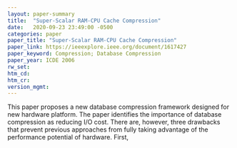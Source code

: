 ```yaml
---
layout: paper-summary
title:  "Super-Scalar RAM-CPU Cache Compression"
date:   2020-09-23 23:49:00 -0500
categories: paper
paper_title: "Super-Scalar RAM-CPU Cache Compression"
paper_link: https://ieeexplore.ieee.org/document/1617427
paper_keyword: Compression; Database Compression
paper_year: ICDE 2006
rw_set:
htm_cd:
htm_cr:
version_mgmt:
---
```


This paper proposes a new database compression framework designed for new hardware platform. The paper identifies the 
importance of database compression as reducing I/O cost. There are, however, three drawbacks that prevent previous approaches
from fully taking advantage of the performance potential of hardware.
First, 
